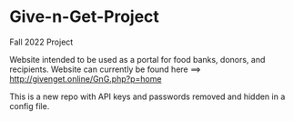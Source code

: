 # Give-n-Get-Project

Fall 2022 Project

Website intended to be used as a portal for food banks, donors, and recipients.
Website can currently be found here ==> http://givenget.online/GnG.php?p=home

This is a new repo with API keys and passwords removed and hidden in a config file. 
